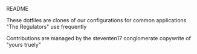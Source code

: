 README

These dotfiles are clones of our configurations for common applications "The Regulators" use frequently

Contributions are managed by the steventen17 conglomerate
copywrite of "yours truely"
